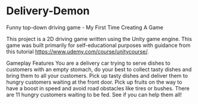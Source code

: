 # Delivery-Demon
Funny top-down driving game - My First Time Creating A Game

This project is a 2D driving game written using the Unity game engine. This game was built primarily for self-educational purposes with guidance from this tutorial https://www.udemy.com/course/unitycourse/.

Gameplay Features
You are a delivery car trying to serve dishes to customers with an empty stomach, do your best to collect tasty dishes and bring them to all your customers. 
Pick up tasty dishes and deliver them to hungry customers waiting at the front door.
Pick up fruits on the way to have a boost in speed and avoid road obstacles like tires or bushes.
There are 11 hungry customers waiting to be fed. See if you can help them all!
